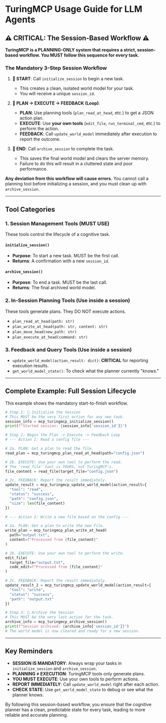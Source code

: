 # TuringMCP Usage Guide for LLM Agents

## ⚠️ CRITICAL: The Session-Based Workflow ⚠️

**TuringMCP is a PLANNING-ONLY system that requires a strict, session-based workflow. You MUST follow this sequence for every task.**

### The Mandatory 3-Step Session Workflow

1.  **🚀 START**: Call `initialize_session` to begin a new task.
    -   This creates a clean, isolated world model for your task.
    -   You will receive a unique `session_id`.

2.  **🤔 PLAN → EXECUTE → FEEDBACK (Loop)**:
    -   **PLAN**: Use planning tools (`plan_read_at_head`, etc.) to get a JSON action plan.
    -   **EXECUTE**: Use **your own tools** (`edit_file`, `run_terminal_cmd`, etc.) to perform the action.
    -   **FEEDBACK**: Call `update_world_model` immediately after execution to report the outcome.

3.  **🏁 END**: Call `archive_session` to complete the task.
    -   This saves the final world model and clears the server memory.
    -   Failure to do this will result in a cluttered state and poor performance.

**Any deviation from this workflow will cause errors.** You cannot call a planning tool before initializing a session, and you must clean up with `archive_session`.

---

## Tool Categories

### 1. Session Management Tools (MUST USE)

These tools control the lifecycle of a cognitive task.

#### `initialize_session()`
-   **Purpose**: To start a new task. MUST be the first call.
-   **Returns**: A confirmation with a new `session_id`.

#### `archive_session()`
-   **Purpose**: To end a task. MUST be the last call.
-   **Returns**: The final archived world model.

### 2. In-Session Planning Tools (Use inside a session)

These tools generate plans. They DO NOT execute actions.

-   `plan_read_at_head(path: str)`
-   `plan_write_at_head(path: str, content: str)`
-   `plan_move_head(new_path: str)`
-   `plan_execute_at_head(command: str)`

### 3. Feedback and Query Tools (Use inside a session)

-   `update_world_model(action_result: dict)`: **CRITICAL** for reporting execution results.
-   `get_world_model_state()`: To check what the planner currently "knows."

---

## Complete Example: Full Session Lifecycle

This example shows the mandatory start-to-finish workflow.

```python
# Step 1: 🚀 Initialize the Session
# This MUST be the very first action for any new task.
session_info = mcp_turingmcp_initialize_session()
print(f"Started session: {session_info['session_id']}")

# Step 2: Begin the Plan -> Execute -> Feedback Loop
# --- Action 1: Read a config file ---

# 2a. PLAN: Get a plan to read the file.
read_plan = mcp_turingmcp_plan_read_at_head(path="config.json")

# 2b. EXECUTE: Use your own tool to perform the read.
# The 'read_file' tool is YOURS, not TuringMCP's.
file_content = read_file(target_file="config.json")

# 2c. FEEDBACK: Report the result immediately.
update_result = mcp_turingmcp_update_world_model(action_result={
  "tool": "read",
  "status": "success",
  "path": "config.json",
  "size": len(file_content)
})

# --- Action 2: Write a new file based on the config ---

# 2a. PLAN: Get a plan to write the new file.
write_plan = mcp_turingmcp_plan_write_at_head(
  path="output.txt",
  content=f"Processed from {file_content}"
)

# 2b. EXECUTE: Use your own tool to perform the write.
edit_file(
  target_file="output.txt",
  code_edit=f"Processed from {file_content}"
)

# 2c. FEEDBACK: Report the result immediately.
update_result_2 = mcp_turingmcp_update_world_model(action_result={
  "tool": "write",
  "status": "success",
  "path": "output.txt"
})

# Step 3: 🏁 Archive the Session
# This MUST be the very last action for the task.
archive_info = mcp_turingmcp_archive_session()
print(f"Session archived: {archive_info['session_id']}")
# The world model is now cleared and ready for a new session.
```

---

## Key Reminders

-   **SESSION IS MANDATORY**: Always wrap your tasks in `initialize_session` and `archive_session`.
-   **PLANNING ≠ EXECUTION**: TuringMCP tools only generate plans.
-   **YOU MUST EXECUTE**: Use your own tools to perform actions.
-   **REPORT IMMEDIATELY**: Call `update_world_model` right after each action.
-   **CHECK STATE**: Use `get_world_model_state` to debug or see what the planner knows.

By following this session-based workflow, you ensure that the cognitive planner has a clean, predictable state for every task, leading to more reliable and accurate planning. 